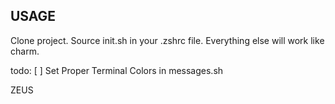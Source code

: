 ## USAGE
Clone project.
Source init.sh in your .zshrc file.
Everything else will work like charm.

todo:
[ ] Set Proper Terminal Colors in messages.sh

ZEUS
